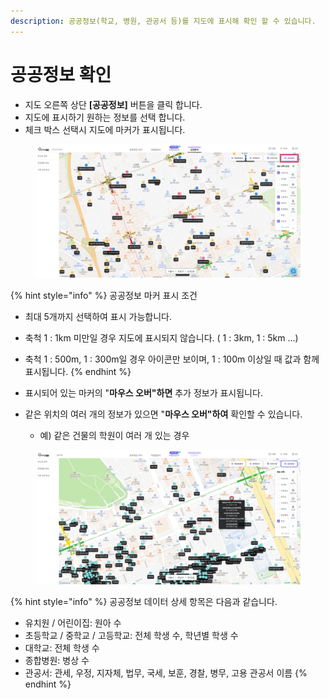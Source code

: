 ```yaml
---
description: 공공정보(학교, 병원, 관공서 등)를 지도에 표시해 확인 할 수 있습니다.
---
```


# 공공정보 확인

* 지도 오른쪽 상단 **\[공공정보]** 버튼을 클릭 합니다.
* 지도에 표시하기 원하는 정보를 선택 합니다.
* 체크 박스 선택시 지도에 마커가 표시됩니다.

<figure><img src="../.gitbook/assets/public.png" alt=""><figcaption></figcaption></figure>

{% hint style="info" %}
공공정보 마커 표시 조건

* 최대 5개까지 선택하여 표시 가능합니다.
* 축척 1 : 1km 미만일 경우 지도에 표시되지 않습니다. ( 1 : 3km, 1 : 5km ...)
* 축척 1 : 500m, 1 : 300m일 경우 아이콘만 보이며, 1 : 100m 이상일 때 값과 함께 표시됩니다.
{% endhint %}

* 표시되어 있는 마커의 "**마우스 오버"하면** 추가 정보가 표시됩니다.
* 같은 위치의 여러 개의 정보가 있으면 "**마우스 오버"하여** 확인할 수 있습니다.
  * 예) 같은 건물의 학원이 여러 개 있는 경우

<figure><img src="../.gitbook/assets/public2.png" alt=""><figcaption></figcaption></figure>

{% hint style="info" %}
공공정보 데이터 상세 항목은 다음과 같습니다.

* 유치원 / 어린이집: 원아 수
* 초등학교 / 중학교 / 고등학교: 전체 학생 수, 학년별 학생 수
* 대학교: 전체 학생 수
* 종합병원: 병상 수
* 관공서: 관세, 우정, 지자체, 법무, 국세, 보훈, 경찰, 병무, 고용 관공서 이름
{% endhint %}

